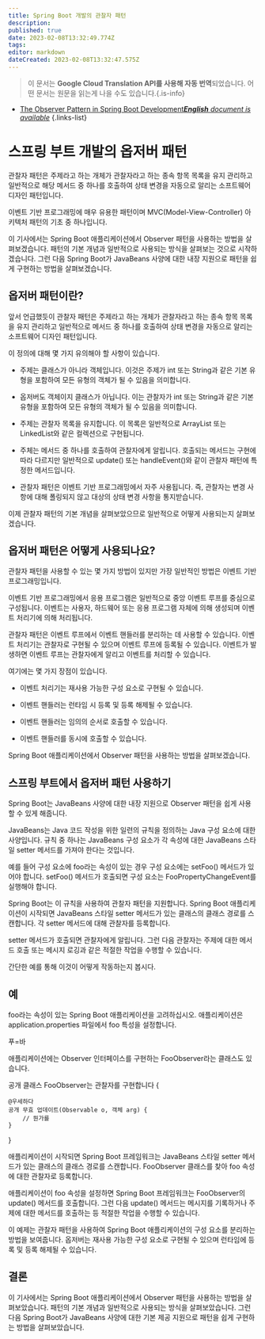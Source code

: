 ```yaml
---
title: Spring Boot 개발의 관찰자 패턴
description: 
published: true
date: 2023-02-08T13:32:49.774Z
tags: 
editor: markdown
dateCreated: 2023-02-08T13:32:47.575Z
---
```


> 이 문서는 **Google Cloud Translation API를 사용해 자동 번역**되었습니다.
어떤 문서는 원문을 읽는게 나을 수도 있습니다.{.is-info}



- [The Observer Pattern in Spring Boot Development***English** document is available*](/en/Knowledge-base/Spring-Boot/the-observer-pattern-in-spring-boot-development)
{.links-list}


# 스프링 부트 개발의 옵저버 패턴

관찰자 패턴은 주제라고 하는 개체가 관찰자라고 하는 종속 항목 목록을 유지 관리하고 일반적으로 해당 메서드 중 하나를 호출하여 상태 변경을 자동으로 알리는 소프트웨어 디자인 패턴입니다.

이벤트 기반 프로그래밍에 매우 유용한 패턴이며 MVC(Model-View-Controller) 아키텍처 패턴의 기초 중 하나입니다.

이 기사에서는 Spring Boot 애플리케이션에서 Observer 패턴을 사용하는 방법을 살펴보겠습니다. 패턴의 기본 개념과 일반적으로 사용되는 방식을 살펴보는 것으로 시작하겠습니다. 그런 다음 Spring Boot가 JavaBeans 사양에 대한 내장 지원으로 패턴을 쉽게 구현하는 방법을 살펴보겠습니다.

## 옵저버 패턴이란?

앞서 언급했듯이 관찰자 패턴은 주제라고 하는 개체가 관찰자라고 하는 종속 항목 목록을 유지 관리하고 일반적으로 메서드 중 하나를 호출하여 상태 변경을 자동으로 알리는 소프트웨어 디자인 패턴입니다.

이 정의에 대해 몇 가지 유의해야 할 사항이 있습니다.

- 주제는 클래스가 아니라 객체입니다. 이것은 주제가 int 또는 String과 같은 기본 유형을 포함하여 모든 유형의 객체가 될 수 있음을 의미합니다.

- 옵저버도 객체이지 클래스가 아닙니다. 이는 관찰자가 int 또는 String과 같은 기본 유형을 포함하여 모든 유형의 객체가 될 수 있음을 의미합니다.

- 주제는 관찰자 목록을 유지합니다. 이 목록은 일반적으로 ArrayList 또는 LinkedList와 같은 컬렉션으로 구현됩니다.

- 주체는 메서드 중 하나를 호출하여 관찰자에게 알립니다. 호출되는 메서드는 구현에 따라 다르지만 일반적으로 update() 또는 handleEvent()와 같이 관찰자 패턴에 특정한 메서드입니다.

- 관찰자 패턴은 이벤트 기반 프로그래밍에서 자주 사용됩니다. 즉, 관찰자는 변경 사항에 대해 폴링되지 않고 대상의 상태 변경 사항을 통지받습니다.

이제 관찰자 패턴의 기본 개념을 살펴보았으므로 일반적으로 어떻게 사용되는지 살펴보겠습니다.

## 옵저버 패턴은 어떻게 사용되나요?

관찰자 패턴을 사용할 수 있는 몇 가지 방법이 있지만 가장 일반적인 방법은 이벤트 기반 프로그래밍입니다.

이벤트 기반 프로그래밍에서 응용 프로그램은 일반적으로 중앙 이벤트 루프를 중심으로 구성됩니다. 이벤트는 사용자, 하드웨어 또는 응용 프로그램 자체에 의해 생성되며 이벤트 처리기에 의해 처리됩니다.

관찰자 패턴은 이벤트 루프에서 이벤트 핸들러를 분리하는 데 사용할 수 있습니다. 이벤트 처리기는 관찰자로 구현될 수 있으며 이벤트 루프에 등록될 수 있습니다. 이벤트가 발생하면 이벤트 루프는 관찰자에게 알리고 이벤트를 처리할 수 있습니다.

여기에는 몇 가지 장점이 있습니다.

- 이벤트 처리기는 재사용 가능한 구성 요소로 구현될 수 있습니다.

- 이벤트 핸들러는 런타임 시 등록 및 등록 해제될 수 있습니다.

- 이벤트 핸들러는 임의의 순서로 호출할 수 있습니다.

- 이벤트 핸들러를 동시에 호출할 수 있습니다.

Spring Boot 애플리케이션에서 Observer 패턴을 사용하는 방법을 살펴보겠습니다.

## 스프링 부트에서 옵저버 패턴 사용하기

Spring Boot는 JavaBeans 사양에 대한 내장 지원으로 Observer 패턴을 쉽게 사용할 수 있게 해줍니다.

JavaBeans는 Java 코드 작성을 위한 일련의 규칙을 정의하는 Java 구성 요소에 대한 사양입니다. 규칙 중 하나는 JavaBeans 구성 요소가 각 속성에 대한 JavaBeans 스타일 setter 메서드를 가져야 한다는 것입니다.

예를 들어 구성 요소에 foo라는 속성이 있는 경우 구성 요소에는 setFoo() 메서드가 있어야 합니다. setFoo() 메서드가 호출되면 구성 요소는 FooPropertyChangeEvent를 실행해야 합니다.

Spring Boot는 이 규칙을 사용하여 관찰자 패턴을 지원합니다. Spring Boot 애플리케이션이 시작되면 JavaBeans 스타일 setter 메서드가 있는 클래스의 클래스 경로를 스캔합니다. 각 setter 메서드에 대해 관찰자를 등록합니다.

setter 메서드가 호출되면 관찰자에게 알립니다. 그런 다음 관찰자는 주제에 대한 메서드 호출 또는 메시지 로깅과 같은 적절한 작업을 수행할 수 있습니다.

간단한 예를 통해 이것이 어떻게 작동하는지 봅시다.

## 예

foo라는 속성이 있는 Spring Boot 애플리케이션을 고려하십시오. 애플리케이션은 application.properties 파일에서 foo 특성을 설정합니다.

푸=바

애플리케이션에는 Observer 인터페이스를 구현하는 FooObserver라는 클래스도 있습니다.

공개 클래스 FooObserver는 관찰자를 구현합니다 {

    @우세하다
    공개 무효 업데이트(Observable o, 객체 arg) {
        // 뭔가를
    }

}

애플리케이션이 시작되면 Spring Boot 프레임워크는 JavaBeans 스타일 setter 메서드가 있는 클래스의 클래스 경로를 스캔합니다. FooObserver 클래스를 찾아 foo 속성에 대한 관찰자로 등록합니다.

애플리케이션이 foo 속성을 설정하면 Spring Boot 프레임워크는 FooObserver의 update() 메서드를 호출합니다. 그런 다음 update() 메서드는 메시지를 기록하거나 주제에 대한 메서드를 호출하는 등 적절한 작업을 수행할 수 있습니다.

이 예제는 관찰자 패턴을 사용하여 Spring Boot 애플리케이션의 구성 요소를 분리하는 방법을 보여줍니다. 옵저버는 재사용 가능한 구성 요소로 구현될 수 있으며 런타임에 등록 및 등록 해제될 수 있습니다.

## 결론

이 기사에서는 Spring Boot 애플리케이션에서 Observer 패턴을 사용하는 방법을 살펴보았습니다. 패턴의 기본 개념과 일반적으로 사용되는 방식을 살펴보았습니다. 그런 다음 Spring Boot가 JavaBeans 사양에 대한 기본 제공 지원으로 패턴을 쉽게 구현하는 방법을 살펴보았습니다.